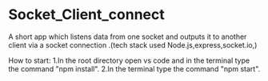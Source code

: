 # Socket_Client_connect
A short app which listens data from one socket and outputs it to another client via a socket connection .(tech stack used Node.js,express,socket.io,)

How to start:
1.In the root directory open vs code and in the terminal type the command  "npm install".
2.In the terminal type the command  "npm start".
